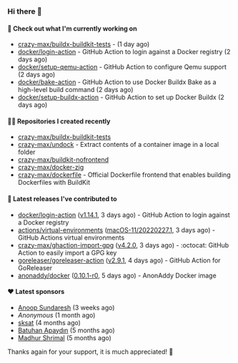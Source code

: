 ### Hi there 👋

#### 👷 Check out what I'm currently working on

- [crazy-max/buildx-buildkit-tests](https://github.com/crazy-max/buildx-buildkit-tests) -  (1 day ago)
- [docker/login-action](https://github.com/docker/login-action) - GitHub Action to login against a Docker registry (2 days ago)
- [docker/setup-qemu-action](https://github.com/docker/setup-qemu-action) - GitHub Action to configure Qemu support (2 days ago)
- [docker/bake-action](https://github.com/docker/bake-action) - GitHub Action to use Docker Buildx Bake as a high-level build command (2 days ago)
- [docker/setup-buildx-action](https://github.com/docker/setup-buildx-action) - GitHub Action to set up Docker Buildx (2 days ago)

#### 👨‍💻 Repositories I created recently

- [crazy-max/buildx-buildkit-tests](https://github.com/crazy-max/buildx-buildkit-tests)
- [crazy-max/undock](https://github.com/crazy-max/undock) - Extract contents of a container image in a local folder
- [crazy-max/buildkit-nofrontend](https://github.com/crazy-max/buildkit-nofrontend)
- [crazy-max/docker-zig](https://github.com/crazy-max/docker-zig)
- [crazy-max/dockerfile](https://github.com/crazy-max/dockerfile) - Official Dockerfile frontend that enables building Dockerfiles with BuildKit

#### 🚀 Latest releases I've contributed to

- [docker/login-action](https://github.com/docker/login-action) ([v1.14.1](https://github.com/docker/login-action/releases/tag/v1.14.1), 3 days ago) - GitHub Action to login against a Docker registry
- [actions/virtual-environments](https://github.com/actions/virtual-environments) ([macOS-11/20220227.1](https://github.com/actions/virtual-environments/releases/tag/macOS-11%2F20220227.1), 3 days ago) - GitHub Actions virtual environments
- [crazy-max/ghaction-import-gpg](https://github.com/crazy-max/ghaction-import-gpg) ([v4.2.0](https://github.com/crazy-max/ghaction-import-gpg/releases/tag/v4.2.0), 3 days ago) - :octocat: GitHub Action to easily import a GPG key
- [goreleaser/goreleaser-action](https://github.com/goreleaser/goreleaser-action) ([v2.9.1](https://github.com/goreleaser/goreleaser-action/releases/tag/v2.9.1), 4 days ago) - GitHub Action for GoReleaser
- [anonaddy/docker](https://github.com/anonaddy/docker) ([0.10.1-r0](https://github.com/anonaddy/docker/releases/tag/0.10.1-r0), 5 days ago) - AnonAddy Docker image

#### ❤️ Latest sponsors
- [Anoop Sundaresh](https://github.com/theryecatcher) (3 weeks ago)
- _Anonymous_ (1 month ago)
- [sksat](https://github.com/sksat) (4 months ago)
- [Batuhan Apaydın](https://github.com/developer-guy) (5 months ago)
- [Madhur Shrimal](https://github.com/shrimalmadhur) (5 months ago)

Thanks again for your support, it is much appreciated! 🙏
